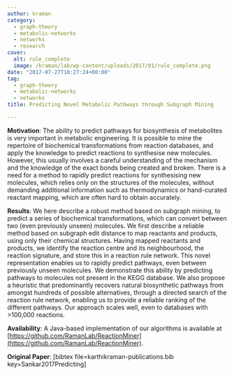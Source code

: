 ```yaml
---
author: kraman
category:
  - graph-theory
  - metabolic-networks
  - networks
  - research
cover:
  alt: rule_complete
  image: /kraman/lab/wp-content/uploads/2017/01/rule_complete.png
date: "2017-07-27T10:27:24+00:00"
tag:
  - graph-theory
  - metabolic-networks
  - networks
title: Predicting Novel Metabolic Pathways through Subgraph Mining

---
```

**Motivation**: The ability to predict pathways for biosynthesis of metabolites is very important in metabolic engineering. It is possible to mine the repertoire of biochemical transformations from reaction databases, and apply the knowledge to predict reactions to synthesise new molecules. However, this usually involves a careful understanding of the mechanism and the knowledge of the exact bonds being created and broken. There is a need for a method to rapidly predict reactions for synthesising new molecules, which relies only on the structures of the molecules, without demanding additional information such as thermodynamics or hand-curated reactant mapping, which are often hard to obtain accurately.

**Results**: We here describe a robust method based on subgraph mining, to predict a series of biochemical transformations, which can convert between two (even previously unseen) molecules. We first describe a reliable method based on subgraph edit distance to map reactants and products, using only their chemical structures. Having mapped reactants and products, we identify the reaction centre and its neighbourhood, the reaction signature, and store this in a reaction rule network. This novel representation enables us to rapidly predict pathways, even between previously unseen molecules. We demonstrate this ability by predicting pathways to molecules not present in the KEGG database. We also propose a heuristic that predominantly recovers natural biosynthetic pathways from amongst hundreds of possible alternatives, through a directed search of the reaction rule network, enabling us to provide a reliable ranking of the different pathways. Our approach scales well, even to databases with >100,000 reactions.

**Availability**: A Java-based implementation of our algorithms is available at [https://github.com/RamanLab/ReactionMiner](https://github.com/RamanLab/ReactionMiner).

**Original Paper**: \[bibtex file=karthikraman-publications.bib key=Sankar2017Predicting\]
